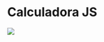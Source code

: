 # Calculadora JS

<img src="https://cdn.discordapp.com/attachments/1189206583129940029/1202769056784977980/Imagem_do_WhatsApp_de_2024-02-01_as_21.10.17_87279faa.jpg?ex=65cea8f9&is=65bc33f9&hm=ef9bc8bc6510be87fe446e7682429cb4cbd8ca0843c669f504277ea3a7cd7005&"/>




